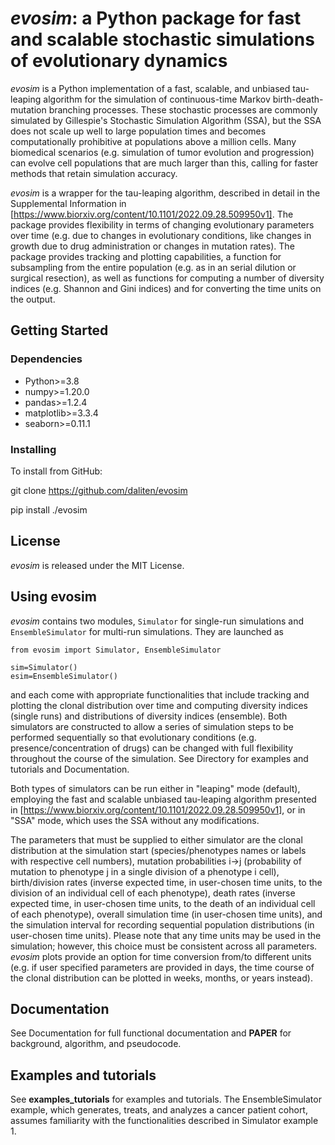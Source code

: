 # _evosim_: a Python package for fast and scalable stochastic simulations of evolutionary dynamics

_evosim_ is a Python implementation of a fast, scalable, and unbiased tau-leaping algorithm for the simulation of continuous-time Markov birth-death-mutation branching processes. These stochastic processes are commonly simulated by Gillespie's Stochastic Simulation Algorithm (SSA), but the SSA does not scale up well to large population times and becomes computationally prohibitive at populations above a million cells. Many biomedical scenarios (e.g. simulation of tumor evolution and progression) can evolve cell populations that are much larger than this, calling for faster methods that retain simulation accuracy.

_evosim_ is a wrapper for the tau-leaping algorithm, described in detail in the Supplemental Information in [https://www.biorxiv.org/content/10.1101/2022.09.28.509950v1]. The package provides flexibility in terms of changing evolutionary parameters over time (e.g. due to changes in evolutionary conditions, like changes in growth due to drug administration or changes in mutation rates). The package provides tracking and plotting capabilities, a function for subsampling from the entire population (e.g. as in an serial dilution or surgical resection), as well as functions for computing a number of diversity indices (e.g. Shannon and Gini indices) and for converting the time units on the output.

## Getting Started

### Dependencies

* Python>=3.8
* numpy>=1.20.0
* pandas>=1.2.4
* matplotlib>=3.3.4
* seaborn>=0.11.1


### Installing

To install from GitHub: 

git clone https://github.com/daliten/evosim

pip install ./evosim

## License

_evosim_ is released under the MIT License.

## Using evosim

_evosim_ contains two modules, `Simulator` for single-run simulations and `EnsembleSimulator` for multi-run simulations. They are launched as
```
from evosim import Simulator, EnsembleSimulator

sim=Simulator()
esim=EnsembleSimulator()
```
and each come with appropriate functionalities that include tracking and plotting the clonal distribution over time and computing diversity indices (single runs) and distributions of diversity indices (ensemble). Both simulators are constructed to allow a series of simulation steps to be performed sequentially so that evolutionary conditions (e.g. presence/concentration of drugs) can be changed with full flexibility throughout the course of the simulation. See Directory for examples and tutorials and Documentation.

Both types of simulators can be run either in "leaping" mode (default), employing the fast and scalable unbiased tau-leaping algorithm presented in [https://www.biorxiv.org/content/10.1101/2022.09.28.509950v1], or in "SSA" mode, which uses the SSA without any modifications.

The parameters that must be supplied to either simulator are the clonal distribution at the simulation start (species/phenotypes names or labels with respective cell numbers), mutation probabilities i->j (probability of mutation to phenotype j in a single division of a phenotype i cell), birth/division rates (inverse expected time, in user-chosen time units, to the division of an individual cell of each phenotype), death rates (inverse expected time, in user-chosen time units, to the death of an individual cell of each phenotype), overall simulation time (in user-chosen time units), and the simulation interval for recording sequential population distributions (in user-chosen time units). Please note that any time units may be used in the simulation; however, this choice must be consistent across all parameters. _evosim_ plots provide an option for time conversion from/to different units (e.g. if user specified parameters are provided in days, the time course of the clonal distribution can be plotted in weeks, months, or years instead).

## Documentation

See Documentation for full functional documentation and **PAPER** for background, algorithm, and pseudocode.

## Examples and tutorials

See **examples_tutorials** for examples and tutorials. The EnsembleSimulator example, which generates, treats, and analyzes a cancer patient cohort, assumes familiarity with the functionalities described in Simulator example 1. 
